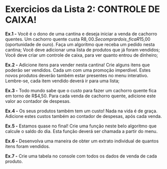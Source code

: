 # Exercicios da Lista 2: CONTROLE DE CAIXA!

**Ex.1 -** Você é o dono de uma cantina e deseja iniciar a venda de cachorro quentes. Um cachorro quente custa R$8,00. Se comprar dois, fica R$15,00 (oportunidade de ouro). Faça um algoritmo que receba um pedido nesta cantina; Você deve adicionar uma lista de produtos que já foram vendidos; Você deve criar um controle de caixa, para ver quanto entrou de dinheiro;


**Ex.2 -** Adicione itens para vender nesta cantina! Crie alguns itens que poderão ser vendidos. Cada um com uma promoção imperdível. Estes novos produtos deverão também estar presentes no menu interativo. Lembre-se, cada item vendido deverá ir para uma lista;

**Ex.3 -** Todo mundo sabe que o custo para fazer um cachorro quente fica em torno de R$4,50. Para cada venda de cachorro quente, adicione este valor ao contador de despesas.

**Ex.4 -** Os seus produtos também tem um custo! Nada na vida é de graça. Adicione estes custos também ao contador de despesas, após cada venda.

**Ex.5 -** Estamos quase no final! Crie uma função neste belo algoritmo que calcule o saldo do dia. Esta função deverá ser chamada a partir do menu.

**Ex.6 -** Desenvolva uma maneira de obter um extrato individual de quantos itens foram vendidos.

**Ex.7 -** Crie uma tabela no console com todos os dados de venda de cada produto. 
